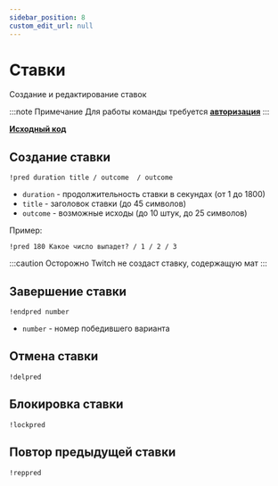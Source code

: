 ```yaml
---
sidebar_position: 8
custom_edit_url: null
---
```


# Ставки

Создание и редактирование ставок

:::note Примечание
Для работы команды требуется **[авторизация](../auth.md)**
:::

**[Исходный код](https://github.com/Relanit/ModBoty/blob/master/ModBoty/cogs/predictions.py)**

## Создание ставки
`!pred duration title / outcome  / outcome`
- `duration` - продолжительность ставки в секундах (от 1 до 1800)
- `title` - заголовок ставки (до 45 символов)
- `outcome` - возможные исходы (до 10 штук, до 25 символов)

Пример:
```
!pred 180 Какое число выпадет? / 1 / 2 / 3
```

:::caution Осторожно
Twitch не создаст ставку, содержащую мат
:::

## Завершение ставки
`!endpred number` 
- `number` - номер победившего варианта

## Отмена ставки
`!delpred` 

## Блокировка ставки
`!lockpred` 

## Повтор предыдущей ставки
`!reppred` 